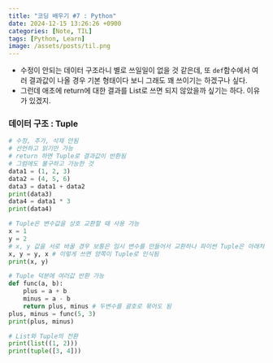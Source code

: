 ```yaml
---
title: "코딩 배우기 #7 : Python"
date: 2024-12-15 13:26:26 +0900
categories: [Note, TIL]
tags: [Python, Learn]
image: /assets/posts/til.png
---
```


- 수정이 안되는 데이터 구조라니 별로 쓰일일이 없을 것 같은데, 또 `def`함수에서 여러 결과값이 나올 경우 기본 형태이다 보니 그래도 꽤 쓰이기는 하겠구나 싶다.
- 그런데 애초에 return에 대한 결과를 List로 쓰면 되지 않았을까 싶기는 하다. 이유가 있겠지.

### 데이터 구조 : Tuple
```python
# 수정, 추가, 삭제 안됨
# 선언하고 읽기만 가능
# return 하면 Tuple로 결과값이 반환됨
# 그럼에도 불구하고 가능한 것
data1 = (1, 2, 3)
data2 = (4, 5, 6)
data3 = data1 + data2
print(data3)
data4 = data1 * 3
print(data4)
```

```python
# Tuple은 변수값을 상호 교환할 때 사용 가능
x = 1
y = 2
# x, y 값을 서로 바꿀 경우 보통은 임시 변수를 만들어서 교환하나 파이썬 Tuple은 아래처럼 처리 가능
x, y = y, x # 이렇게 쓰면 양쪽이 Tuple로 인식됨
print(x, y)
```

```python
# Tuple 덕분에 여러값 반환 가능
def func(a, b):
	plus = a + b
	minus = a - b
	return plus, minus # 두변수를 괄호로 묶어도 됨
plus, minus = func(5, 3)
print(plus, minus)
```

```python
# List와 Tuple의 전환
print(list((1, 2)))
print(tuple([3, 4]))
```